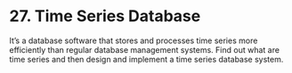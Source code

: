 # 27. Time Series Database

It’s a database software that stores and processes time series more efficiently than regular database management systems. Find out what are time series and then design and implement a time series database system.
